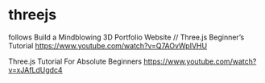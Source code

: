 # threejs

follows 
Build a Mindblowing 3D Portfolio Website // Three.js Beginner’s Tutorial 
https://www.youtube.com/watch?v=Q7AOvWpIVHU

Three.js Tutorial For Absolute Beginners 
https://www.youtube.com/watch?v=xJAfLdUgdc4